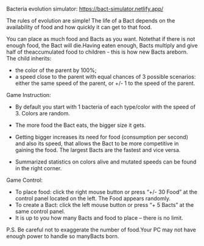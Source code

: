 Bacteria evolution simulator: 
https://bact-simulator.netlify.app/

The rules of evolution are simple! The life of a Bact depends on the availability of food and how quickly it can get to that food.

You can place as much food and Bacts as you want. Notethat if there is not enough food, the Bact will die.Having eaten enough, Bacts multiply and give half of theaccumulated food to children - this is how new Bacts areborn. The child inherits:

-   the color of the parent by 100%;
-   a speed close to the parent with equal chances of 3 possible scenarios: either the same speed of the parent, or +/- 1 to the speed of the parent.

Game Instruction:

-   By default you start with 1 bacteria of each type/color with the speed of 3. Colors are random.
-   The more food the Bact eats, the bigger size it gets.  

-   Getting bigger increases its need for food (consumption per second) and also its speed, that allows the Bact to be more competitive in gaining the food. The largest Bacts are the fastest and vice versa.
-   Summarized statistics on colors alive and mutated speeds can be found in the right corner.

Game Control:

-   To place food: click the right mouse button or press “+/- 30 Food” at the control panel located on the left. The Food appears randomly.
-   To create a Bact: click the left mouse button or press “+ 5 Bacts” at the same control panel.
-   It is up to you how many Bacts and food to place – there is no limit.

P.S. Be careful not to exaggerate the number of food.Your PC may not have enough power to handle so manyBacts born.
